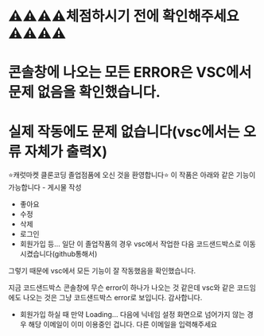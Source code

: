 # ⚠️⚠️⚠️⚠️체점하시기 전에 확인해주세요⚠️⚠️⚠️⚠️
# 콘솔창에 나오는 모든 ERROR은 VSC에서 문제 없음을 확인했습니다.
# 실제 작동에도 문제 없습니다(vsc에서는 오류 자체가 출력X)
⭐캐럿마켓 클론코딩 졸업점품에 오신 것을 환영합니다⭐
 이 작품은 아래와 같은 기능이 가능합니다 - 게시물 작성
  - 좋아요 
  - 수정
  - 삭제 
  - 로그인 
  - 회원가입 등... 
  일단 이 졸업작품의 경우 vsc에서 작업한 다음 코드샌드박스로 이동시켰습니다(github통해서)
  
  그렇기 때문에 vsc에서 모든 기능이 잘 작동했음을 확인했습니다.
  
  지금 코드샌드박스 콘솔창에 무슨 error이 하나가 나오는 것 같은데 vsc와 같은 코드임에도 나오는 것은 그냥 코드샌드박스 error로 보입니다. 감사합니다.
  
   + 회원가입 하실 때 만약 Loading... 다음에 닉네임 설정 화면으로 넘어가지 않는 경우 해당 이메일이 이미 이용중인 겁니다. 다른 이메일을 입력해주세요

   